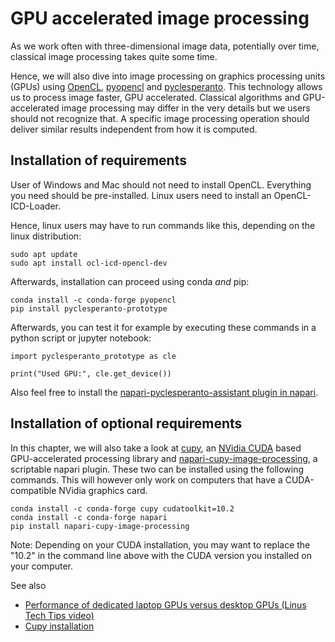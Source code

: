 # GPU accelerated image processing

As we work often with three-dimensional image data, potentially over time, classical image processing takes quite some time. 

Hence, we will also dive into image processing on graphics processing units (GPUs) using [OpenCL](https://www.khronos.org/opencl/), [pyopencl](https://documen.tician.de/pyopencl/) and [pyclesperanto](https://github.com/clesperanto/pyclesperanto_prototype). This technology allows us to process image faster, GPU accelerated. Classical algorithms and GPU-accelerated image processing may differ in the very details but we users should not recognize that. A specific image processing operation should deliver similar results independent from how it is computed.

## Installation of requirements
User of Windows and Mac should not need to install OpenCL. Everything you need should be pre-installed. Linux users need to install an OpenCL-ICD-Loader. 

Hence, linux users may have to run commands like this, depending on the linux distribution:

```
sudo apt update
sudo apt install ocl-icd-opencl-dev
```

Afterwards, installation can proceed using conda _and_ pip:
```
conda install -c conda-forge pyopencl
pip install pyclesperanto-prototype
```

Afterwards, you can test it for example by executing these commands in a python script or jupyter notebook:
```
import pyclesperanto_prototype as cle

print("Used GPU:", cle.get_device())
```

Also feel free to install the [napari-pyclesperanto-assistant plugin in napari](https://clesperanto.github.io/napari_pyclesperanto_assistant/).

## Installation of optional requirements

In this chapter, we will also take a look at [cupy](https://cupy.dev), an [NVidia CUDA](https://en.wikipedia.org/wiki/CUDA) based GPU-accelerated processing library and [napari-cupy-image-processing](https://github.com/haesleinhuepf/napari-cupy-image-processing), a scriptable napari plugin. These two can be installed using the following commands. This will however only work on computers that have a CUDA-compatible NVidia graphics card.

```
conda install -c conda-forge cupy cudatoolkit=10.2
conda install -c conda-forge napari
pip install napari-cupy-image-processing
```

Note: Depending on your CUDA installation, you may want to replace the "10.2" in the command line above with the CUDA version you installed on your computer.

See also
* [Performance of dedicated laptop GPUs versus desktop GPUs (Linus Tech Tips video)](https://www.youtube.com/watch?v=z9fk9d6pry4)
* [Cupy installation](https://docs.cupy.dev/en/stable/install.html#installing-cupy)
